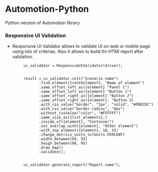 # Automotion-Python
Python version of Automotion library

### Responsive UI Validation ###
 - Responsive UI Validator allows to validate UI on web or mobile page using lots of criterias. Also it allows tu build thr HTMl report after validation.
            
            ui_validator = ResponsiveUIValidator(driver);
            
            
            result = ui_validator.init("Scenario name")
                   .find_element({rootEelement}, "Name of element")
                   .same_offset_left_as({element} "Panel 1")
                   .same_offset_left_as({element} "Button 1")
                   .same_offset_right_as({element} "Button 2")
                   .same_offset_right_as({element}, "Button 3)
                   .with_css_value("border", "2px", "solid", "#FBDCDC")
                   .with_css_value("border-radius", "4px")
                   .without_cssValue("color", "#FFFFFF")
                   .same_size_as({list_elements},)
                   .inside_of({element}, "Container")
                   .not_overlap_with({element}, "Other element")
                   .with_top_element({element}, 10, 15)
                   .change_metrics_units_to(Units.PERCENT)
                   .width_between(50, 55)
                   .heigh_between(90, 95)
                   .draw_map()
                   .validate();
            
            
            ui_validator.generate_report("Report name");
